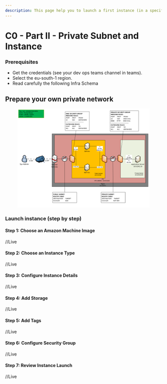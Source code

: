 ```yaml
---
description: This page help you to launch a first instance (in a specific subnet)
---
```


# C0 - Part II - Private Subnet and Instance

### Prerequisites

* Get the credentials (see your dev ops teams channel in teams).
* Select the eu-south-1 region.
* Read carefully the following Infra Schema

## **Prepare your own private network**

<figure><img src="../../../.gitbook/assets/image (18).png" alt=""><figcaption></figcaption></figure>

### **Launch instance (step by step)**

#### Step 1: Choose an Amazon Machine Image

//Live

#### Step 2: Choose an Instance Type&#x20;

//Live

#### Step 3: Configure Instance Details

//Live

#### Step 4: Add Storage

//Live&#x20;

#### Step 5: Add Tags

//Live

#### Step 6: Configure Security Group&#x20;

//Live

#### Step 7: Review Instance Launch&#x20;

//Live

